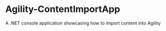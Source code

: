 # Agility-ContentImportApp
A .NET console application showcasing how to import content into Agility
